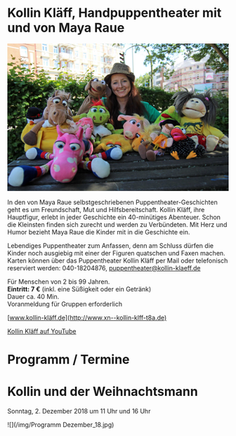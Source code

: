 # Kollin Kläff, Handpuppentheater mit und von Maya Raue

![](/img/Maya_17.jpg)

In den von Maya Raue selbstgeschriebenen Puppentheater-Geschichten geht
es um Freundschaft, Mut und Hilfsbereitschaft. Kollin Kläff, ihre
Hauptfigur, erlebt in jeder Geschichte ein 40-minütiges Abenteuer. Schon
die Kleinsten finden sich zurecht und werden zu Verbündeten. Mit Herz
und Humor bezieht Maya Raue die Kinder mit in die Geschichte ein.

Lebendiges Puppentheater zum Anfassen, denn am Schluss dürfen die Kinder
noch ausgiebig mit einer der Figuren quatschen und Faxen machen. Karten
können über das Puppentheater Kollin Kläff per Mail oder telefonisch
reserviert werden: 040-18204876, <puppentheater@kollin-klaeff.de>

Für Menschen von 2 bis 99 Jahren.  
**Eintritt: 7 €** (inkl. eine Süßigkeit oder ein Getränk)  
Dauer ca. 40 Min.  
Voranmeldung für Gruppen erforderlich

[www.kollin-kläff.de](http://www.xn--kollin-klff-t8a.de)

[Kollin Kläff auf YouTube](https://www.youtube.com/watch?v=sUu6ZtIaJ5Y)




# Programm / Termine 




# Kollin und der Weihnachtsmann
Sonntag, 2. Dezember 2018 um 11 Uhr und 16 Uhr

![](/img/Programm Dezember_18.jpg)




